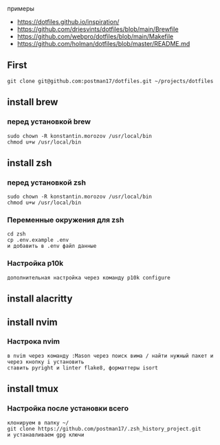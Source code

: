 примеры 
- https://dotfiles.github.io/inspiration/
- https://github.com/driesvints/dotfiles/blob/main/Brewfile
- https://github.com/webpro/dotfiles/blob/main/Makefile
- https://github.com/holman/dotfiles/blob/master/README.md

## First
```
git clone git@github.com:postman17/dotfiles.git ~/projects/dotfiles
```
## install brew
### перед установкой brew 
```
sudo chown -R konstantin.morozov /usr/local/bin
chmod u+w /usr/local/bin
```
## install zsh
### перед установкой zsh 
```
sudo chown -R konstantin.morozov /usr/local/bin
chmod u+w /usr/local/bin
```
### Переменные окружения для zsh
```
cd zsh
cp .env.example .env
и добавить в .env файл данные
```
### Настройка p10k
```
дополнительная настройка через команду p10k configure
```
## install alacritty
## install nvim
### Настрока nvim
```
в nvim через команду :Mason через поиск вима / найти нужный пакет и через кнопку i установить
ставить pyright и linter flake8, форматтеры isort
```
## install tmux

### Настройка после установки всего
```
клонируем в папку ~/
git clone https://github.com/postman17/.zsh_history_project.git
и устанавливаем gpg ключи
```

